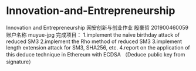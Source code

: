 # Innovation-and-Entrepreneurship
Innovation and Entrepreneurship
网安创新与创业作业 殷豪哲 201900460059 账户名称 muyue-jpg
完成项目：
1.implement the naïve birthday attack of reduced SM3
2.implement the Rho method of reduced SM3
3.implement length extension attack for SM3, SHA256, etc.
4.report on the application of this deduce technique in Ethereum with ECDSA （Deduce public key from signature）
